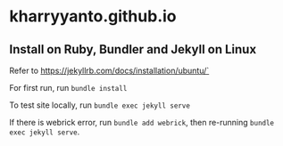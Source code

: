 # kharryyanto.github.io

## Install on Ruby, Bundler and Jekyll on Linux
Refer to https://jekyllrb.com/docs/installation/ubuntu/`

For first run, run `bundle install`

To test site locally, run `bundle exec jekyll serve`

If there is webrick error, run `bundle add webrick`, then re-running `bundle exec jekyll serve`.